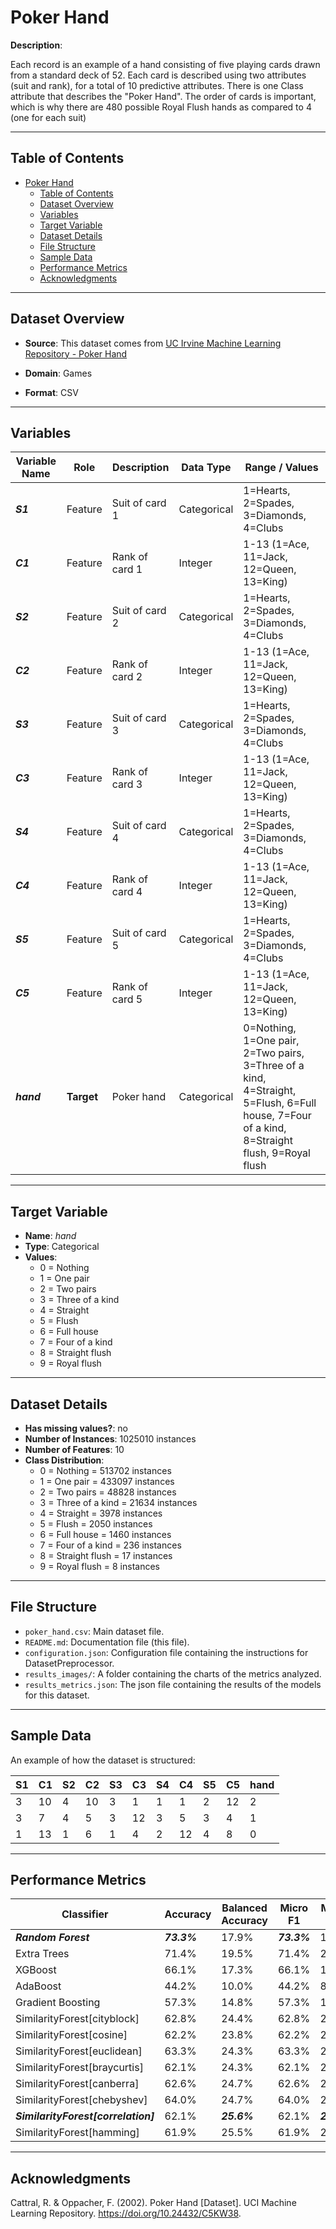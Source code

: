 # Poker Hand

**Description**:

Each record is an example of a hand consisting of five playing cards drawn from a standard deck of 52. Each card is described using two attributes (suit and rank), for a total of 10 predictive attributes. There is one Class attribute that describes the "Poker Hand". The order of cards is important, which is why there are 480 possible Royal Flush hands as compared to 4 (one for each suit)

---

## Table of Contents
- [Poker Hand](#poker-hand)
  - [Table of Contents](#table-of-contents)
  - [Dataset Overview](#dataset-overview)
  - [Variables](#variables)
  - [Target Variable](#target-variable)
  - [Dataset Details](#dataset-details)
  - [File Structure](#file-structure)
  - [Sample Data](#sample-data)
  - [Performance Metrics](#performance-metrics)
  - [Acknowledgments](#acknowledgments)

---

## Dataset Overview

- **Source**: This dataset comes from [UC Irvine Machine Learning Repository - Poker Hand](https://archive.ics.uci.edu/dataset/158/poker+hand)

- **Domain**: Games

- **Format**: CSV

---

## Variables

| Variable Name | Role | Description | Data Type | Range / Values |
|---|---|---|---|---|
| ***S1*** | Feature | Suit of card 1 | Categorical | 1=Hearts, 2=Spades, 3=Diamonds, 4=Clubs |
| ***C1*** | Feature | Rank of card 1 | Integer | 1-13 (1=Ace, 11=Jack, 12=Queen, 13=King) |
| ***S2*** | Feature | Suit of card 2 | Categorical | 1=Hearts, 2=Spades, 3=Diamonds, 4=Clubs |
| ***C2*** | Feature | Rank of card 2 | Integer | 1-13 (1=Ace, 11=Jack, 12=Queen, 13=King) |
| ***S3*** | Feature | Suit of card 3 | Categorical | 1=Hearts, 2=Spades, 3=Diamonds, 4=Clubs |
| ***C3*** | Feature | Rank of card 3 | Integer | 1-13 (1=Ace, 11=Jack, 12=Queen, 13=King) |
| ***S4*** | Feature | Suit of card 4 | Categorical | 1=Hearts, 2=Spades, 3=Diamonds, 4=Clubs |
| ***C4*** | Feature | Rank of card 4 | Integer | 1-13 (1=Ace, 11=Jack, 12=Queen, 13=King) |
| ***S5*** | Feature | Suit of card 5 | Categorical | 1=Hearts, 2=Spades, 3=Diamonds, 4=Clubs |
| ***C5*** | Feature | Rank of card 5 | Integer | 1-13 (1=Ace, 11=Jack, 12=Queen, 13=King) |
| ***hand*** | **Target** | Poker hand | Categorical | 0=Nothing, 1=One pair, 2=Two pairs, 3=Three of a kind, 4=Straight, 5=Flush, 6=Full house, 7=Four of a kind, 8=Straight flush, 9=Royal flush |

---

## Target Variable

- **Name**: *hand*
- **Type**: Categorical
- **Values**:
  - 0 = Nothing
  - 1 = One pair
  - 2 = Two pairs
  - 3 = Three of a kind
  - 4 = Straight
  - 5 = Flush
  - 6 = Full house
  - 7 = Four of a kind
  - 8 = Straight flush
  - 9 = Royal flush

---

## Dataset Details

- **Has missing values?**: no
- **Number of Instances**: 1025010 instances
- **Number of Features**: 10
- **Class Distribution**:
  - 0 = Nothing = 513702 instances
  - 1 = One pair = 433097 instances
  - 2 = Two pairs = 48828 instances
  - 3 = Three of a kind = 21634 instances
  - 4 = Straight = 3978 instances
  - 5 = Flush = 2050 instances
  - 6 = Full house = 1460 instances
  - 7 = Four of a kind = 236 instances
  - 8 = Straight flush = 17 instances
  - 9 = Royal flush = 8 instances

---

## File Structure

- `poker_hand.csv`: Main dataset file.
- `README.md`: Documentation file (this file).
- `configuration.json`: Configuration file containing the instructions for DatasetPreprocessor.
- `results_images/`: A folder containing the charts of the metrics analyzed.
- `results_metrics.json`: The json file containing the results of the models for this dataset.

---

## Sample Data

An example of how the dataset is structured:

| S1 | C1 | S2 | C2 | S3 | C3 | S4 | C4 | S5 | C5 | hand |
|----|----|----|----|----|----|----|----|----|----|------|
| 3 | 10 | 4 | 10 | 3 | 1 | 1 | 1 | 2 | 12 | 2 |
| 3 | 7 | 4 | 5 | 3 | 12 | 3 | 5 | 3 | 4 | 1 |
| 1 | 13 | 1 | 6 | 1 | 4 | 2 | 12 | 4 | 8 | 0 |

---

## Performance Metrics

| Classifier | Accuracy | Balanced Accuracy | Micro F1 | Macro F1 | Training Time | Prediction Time | Total Time |
| --- | --- | --- | --- | --- | --- | --- | --- |
| ***Random Forest*** | ***73.3%*** | 17.9% | ***73.3%*** | 19.2% | 23.629s | 3.150s | 26.779s |
| Extra Trees | 71.4% | 19.5% | 71.4% | 21.7% | 22.184s | 3.761s | 25.945s |
| XGBoost | 66.1% | 17.3% | 66.1% | 19.0% | 2.552s | 0.088s | 2.639s |
| AdaBoost | 44.2% | 10.0% | 44.2% | 8.7% | 8.034s | 0.824s | 8.858s |
| Gradient Boosting | 57.3% | 14.8% | 57.3% | 15.6% | 179.922s | 1.245s | 181.167s |
| SimilarityForest[cityblock] | 62.8% | 24.4% | 62.8% | 23.7% | 12.637s | 3.102s | 15.739s |
| SimilarityForest[cosine] | 62.2% | 23.8% | 62.2% | 23.0% | 12.496s | 3.187s | 15.684s |
| SimilarityForest[euclidean] | 63.3% | 24.3% | 63.3% | 23.5% | 12.297s | 3.218s | 15.515s |
| SimilarityForest[braycurtis] | 62.1% | 24.3% | 62.1% | 23.3% | 12.737s | 3.305s | 16.042s |
| SimilarityForest[canberra] | 62.6% | 24.7% | 62.6% | 23.9% | 13.060s | 3.333s | 16.392s |
| SimilarityForest[chebyshev] | 64.0% | 24.7% | 64.0% | 23.9% | 14.285s | 3.380s | 17.665s |
| ***SimilarityForest[correlation]*** | 62.1% | ***25.6%*** | 62.1% | ***24.6%*** | 12.506s | 3.269s | 15.775s |
| SimilarityForest[hamming] | 61.9% | 25.5% | 61.9% | 24.8% | 14.699s | 3.351s | 18.050s |

---

## Acknowledgments

Cattral, R. & Oppacher, F. (2002). Poker Hand [Dataset]. UCI Machine Learning Repository. https://doi.org/10.24432/C5KW38.